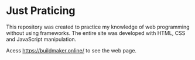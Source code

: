 # Just Praticing

This repository was created to practice my knowledge of web programming without using frameworks. The entire site was developed with HTML, CSS and JavaScript manipulation.

Acess https://buildmaker.online/ to see the web page.

